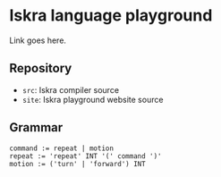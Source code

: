 # Iskra language playground

Link goes here.

## Repository

- `src`: Iskra compiler source
- `site`: Iskra playground website source

## Grammar

```
command := repeat | motion
repeat := 'repeat' INT '(' command ')'
motion := ('turn' | 'forward') INT
```
